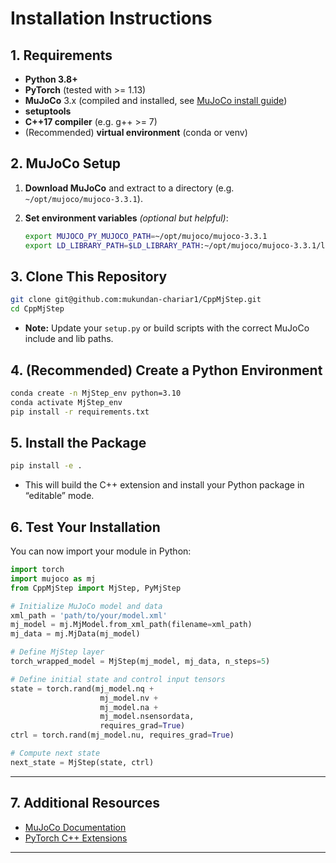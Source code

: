 # Installation Instructions

## 1. Requirements

* **Python 3.8+**
* **PyTorch** (tested with >= 1.13)
* **MuJoCo** 3.x (compiled and installed, see [MuJoCo install guide](https://mujoco.readthedocs.io/en/stable/))
* **setuptools**
* **C++17 compiler** (e.g. g++ >= 7)
* (Recommended) **virtual environment** (conda or venv)

## 2. MuJoCo Setup

1. **Download MuJoCo** and extract to a directory (e.g. `~/opt/mujoco/mujoco-3.3.1`).

2. **Set environment variables** *(optional but helpful)*:

   ```bash
   export MUJOCO_PY_MUJOCO_PATH=~/opt/mujoco/mujoco-3.3.1
   export LD_LIBRARY_PATH=$LD_LIBRARY_PATH:~/opt/mujoco/mujoco-3.3.1/lib
   ```

## 3. Clone This Repository

```bash
git clone git@github.com:mukundan-chariar1/CppMjStep.git
cd CppMjStep
```
* **Note:** Update your `setup.py` or build scripts with the correct MuJoCo include and lib paths.

## 4. (Recommended) Create a Python Environment

```bash
conda create -n MjStep_env python=3.10
conda activate MjStep_env
pip install -r requirements.txt
```

## 5. Install the Package

```bash
pip install -e .
```

* This will build the C++ extension and install your Python package in “editable” mode.

## 6. Test Your Installation

You can now import your module in Python:

```python
import torch
import mujoco as mj
from CppMjStep import MjStep, PyMjStep

# Initialize MuJoCo model and data
xml_path = 'path/to/your/model.xml'
mj_model = mj.MjModel.from_xml_path(filename=xml_path)
mj_data = mj.MjData(mj_model)

# Define MjStep layer
torch_wrapped_model = MjStep(mj_model, mj_data, n_steps=5)

# Define initial state and control input tensors
state = torch.rand(mj_model.nq + 
                    mj_model.nv + 
                    mj_model.na + 
                    mj_model.nsensordata, 
                    requires_grad=True)
ctrl = torch.rand(mj_model.nu, requires_grad=True)

# Compute next state
next_state = MjStep(state, ctrl)
```
---
## 7. Additional Resources

* [MuJoCo Documentation](https://mujoco.readthedocs.io/en/stable/)
* [PyTorch C++ Extensions](https://pytorch.org/tutorials/advanced/cpp_extension.html)

---


